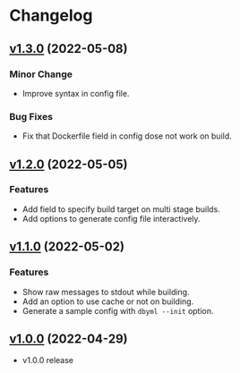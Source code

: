 # Changelog

## [v1.3.0](https://github.com/git-ogawa/dbyml/compare/v1.2.0...v1.3.0) (2022-05-08)

### Minor Change
- Improve syntax in config file.

### Bug Fixes
- Fix that Dockerfile field in config dose not work on build. 
## [v1.2.0](https://github.com/git-ogawa/dbyml/compare/v1.1.0...v1.2.0) (2022-05-05)

### Features
- Add field to specify build target on multi stage builds.
- Add options to generate config file interactively. 
## [v1.1.0](https://github.com/git-ogawa/dbyml/compare/v1.1.0...v1.2.0) (2022-05-02)

### Features

- Show raw messages to stdout while building.
- Add an option to use cache or not on building.
- Generate a sample config with `dbyml --init` option. 


## [v1.0.0](https://github.com/git-ogawa/dbyml/commit/4d5bfea3d0de0cabdc5d7e50e116d67b6f9569bd) (2022-04-29)
- v1.0.0 release
